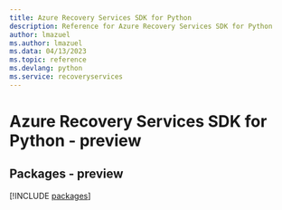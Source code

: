 ```yaml
---
title: Azure Recovery Services SDK for Python
description: Reference for Azure Recovery Services SDK for Python
author: lmazuel
ms.author: lmazuel
ms.data: 04/13/2023
ms.topic: reference
ms.devlang: python
ms.service: recoveryservices
---
```

# Azure Recovery Services SDK for Python - preview
## Packages - preview
[!INCLUDE [packages](recovery-services-index.md)]
